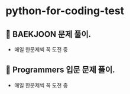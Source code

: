 # python-for-coding-test

## :yellow_heart: BAEKJOON 문제 풀이.
* 매일 한문제씩 꼭 도전 중

## :yellow_heart: Programmers 입문 문제 풀이.
* 매일 한문제씩 꼭 도전 중